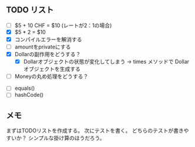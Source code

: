 ## TODO リスト
* [ ] $5 + 10 CHF = $10 (レートが2：1の場合)
* [x] $5 * 2 = $10
* [x] コンパイルエラーを解消する
* [ ] amountをprivateにする
* [x] Dollarの副作用をどうする？
  * [x] Dollarオブジェクトの状態が変化してしまう -> times メソッドで Dollar オブジェクトを生成する
* [ ] Moneyの丸め処理をどうする？
- [ ] equals()
- [ ] hashCode()

## メモ
まずはTODOリストを作成する。
次にテストを書く。
どちらのテストが書きやすいか？
シンプルな掛け算のほうだろう。
